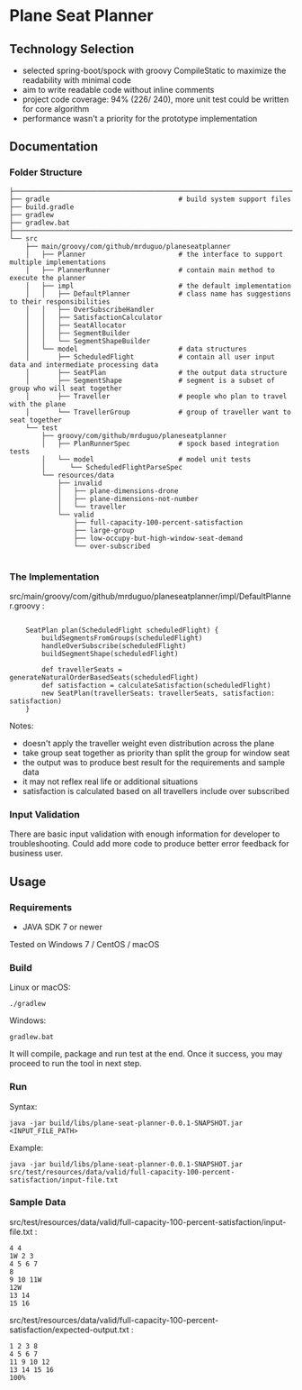 # Plane Seat Planner


## Technology Selection

* selected spring-boot/spock with groovy CompileStatic to maximize the readability with minimal code
* aim to write readable code without inline comments
* project code coverage: 94% (226/ 240), more unit test could be written for core algorithm
* performance wasn't a priority for the prototype implementation


## Documentation

### Folder Structure


```
├──────────────────────────────────────────────────────────────────────────────────────────────────
├── gradle                                # build system support files
├── build.gradle
├── gradlew
├── gradlew.bat
├──────────────────────────────────────────────────────────────────────────────────────────────────
└── src
    ├── main/groovy/com/github/mrduguo/planeseatplanner
    │   ├── Planner                       # the interface to support multiple implementations
    │   ├── PlannerRunner                 # contain main method to execute the planner 
    │   ├── impl                          # the default implementation
    │   │   ├── DefaultPlanner            # class name has suggestions to their responsibilities
    │   │   ├── OverSubscribeHandler      
    │   │   ├── SatisfactionCalculator     
    │   │   ├── SeatAllocator             
    │   │   ├── SegmentBuilder            
    │   │   └── SegmentShapeBuilder       
    │   └── model                         # data structures
    │       ├── ScheduledFlight           # contain all user input data and intermediate processing data
    │       ├── SeatPlan                  # the output data structure 
    │       ├── SegmentShape              # segment is a subset of group who will seat together
    │       ├── Traveller                 # people who plan to travel with the plane
    │       └── TravellerGroup            # group of traveller want to seat together
    └── test
        ├── groovy/com/github/mrduguo/planeseatplanner
        │   ├── PlanRunnerSpec            # spock based integration tests
        │   └── model                     # model unit tests
        │      └── ScheduledFlightParseSpec
        └── resources/data
            ├── invalid
            │   ├── plane-dimensions-drone
            │   ├── plane-dimensions-not-number
            │   └── traveller
            └── valid
                ├── full-capacity-100-percent-satisfaction
                ├── large-group
                ├── low-occupy-but-high-window-seat-demand
                └── over-subscribed
    
```


### The Implementation

src/main/groovy/com/github/mrduguo/planeseatplanner/impl/DefaultPlanner.groovy :
```

    SeatPlan plan(ScheduledFlight scheduledFlight) {
        buildSegmentsFromGroups(scheduledFlight)
        handleOverSubscribe(scheduledFlight)
        buildSegmentShape(scheduledFlight)

        def travellerSeats = generateNaturalOrderBasedSeats(scheduledFlight)
        def satisfaction = calculateSatisfaction(scheduledFlight)
        new SeatPlan(travellerSeats: travellerSeats, satisfaction: satisfaction)
    }

```

Notes:

* doesn't apply the traveller weight even distribution across the plane
* take group seat together as priority than split the group for window seat
* the output was to produce best result for the requirements and sample data
* it may not reflex real life or additional situations 
* satisfaction is calculated based on all travellers include over subscribed

### Input Validation

There are basic input validation with enough information for developer to troubleshooting. Could add more code to produce better error feedback for business user.



## Usage

### Requirements

* JAVA SDK 7 or newer

Tested on Windows 7 / CentOS / macOS 

### Build

Linux or macOS:

    ./gradlew
    
Windows:
    
    gradlew.bat
    
It will compile, package and run test at the end. 
Once it success, you may proceed to run the tool in next step.

### Run

Syntax:

    java -jar build/libs/plane-seat-planner-0.0.1-SNAPSHOT.jar <INPUT_FILE_PATH>

Example:

    java -jar build/libs/plane-seat-planner-0.0.1-SNAPSHOT.jar src/test/resources/data/valid/full-capacity-100-percent-satisfaction/input-file.txt

### Sample Data

src/test/resources/data/valid/full-capacity-100-percent-satisfaction/input-file.txt :

```
4 4
1W 2 3
4 5 6 7
8
9 10 11W
12W
13 14
15 16
```    

src/test/resources/data/valid/full-capacity-100-percent-satisfaction/expected-output.txt :

```
1 2 3 8
4 5 6 7
11 9 10 12
13 14 15 16
100%
``` 